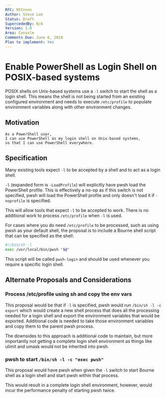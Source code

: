 ```yaml
---
RFC: RFCnnnn
Author: Steve Lee
Status: Draft
SupercededBy: N/A
Version: 1.0
Area: Console
Comments Due: June 6, 2019
Plan to implement: Yes
---
```


# Enable PowerShell as Login Shell on POSIX-based systems

POSIX shells on Unix-based systems use a `-l` switch to start the shell as a login shell.
This means the shell is not being started from an existing configured environment and
needs to execute `/etc/profile` to populate environment variables along with other
environment changes.

## Motivation

    As a PowerShell user,
    I can use PowerShell as my login shell on Unix-based systems,
    so that I can use PowerShell everywhere.

## Specification

Many existing tools expect `-l` to be accepted by a shell and to act as a login
shell.

`-l` (expanded form is `-LoadProfile`) will explicitly have pwsh load the PowerShell
profile.
This is effectively a no-op as if this switch is not specified, pwsh will load
the PowerShell profile and only doesn't load it if `-noprofile` is specified.

This will allow tools that expect `-l` to be accepted to work.
There is no additional work to process `/etc/profile` when `-l` is used.

For cases where you do need `/etc/profile` to be processed,
such as using pwsh as your default shell,
the proposal is to include a Bourne shell script that can be specified as the
shell:

```sh
#!/bin/sh -l
exec /usr/local/bin/pwsh "$@"
```

This script will be called `pwsh-login` and should be used whenever you require
a specific login shell.

## Alternate Proposals and Considerations

### Process /etc/profile using sh and copy the env vars

This proposal would be that if `-l` is specified, pwsh would run `/bin/sh -l -c export`
which would create a new shell process that does all the processing needed for
a login shell and export the environment variables that would be exported.
Additional code is needed to take those environment variables and copy them to
the parent pwsh process.

The downsides to this approach is additional code to maintain,
but more importantly not getting a complete login shell environment as things
like ulimit and umask would not be inherited into pwsh.

### pwsh to start `/bin/sh -l -c "exec pwsh"`

This proposal would have pwsh when given the `-l` switch to start Bourne shell
as a login shell and start pwsh within that process.

This would result in a complete login shell environment, however, would
incur the performance penalty of starting pwsh twice.
